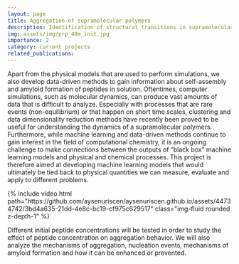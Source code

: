```yaml
---
layout: page
title: Aggregation of supramolecular polymers
description: Identification of structural transitions in supramolecular systems with machine learning models
img: assets/img/prp_40m_init.jpg
importance: 2
category: current projects
related_publications: 
---
```


Apart from the physical models that are used to perform simulations, we also develop data-driven methods to gain information about self-assembly and amyloid formation of peptides in solution. Oftentimes, computer simulations, such as molecular dynamics, can produce vast amounts of data that is difficult to analyze. Especially with processes that are rare events (non-equilibrium) or that happen on short time scales, clustering and data dimensionality reduction methods have recently been proved to be useful for understanding the dynamics of a supramolecular polymers. Furthermore, while machine learning and data-driven methods continue to gain interest in the field of computational chemistry, it is an ongoing challenge to make connections between the outputs of “black box” machine learning models and physical and chemical processes. This project is therefore aimed at developing machine learning models that would ultimately be tied back to physical quantities we can measure, evaluate and apply to different problems.

<div class="row mt-3">
    <div class="col-sm mt-3 mt-md-0">
        {% include video.html path="https://github.com/aysenuriscen/aysenuriscen.github.io/assets/44734742/3bd4a635-21dd-4e8c-bc19-cf975c629517" class="img-fluid rounded z-depth-1" %}
    </div>
</div>


Different initial peptide concentrations will be tested in order to study the effect of peptide concentration on aggregation behavior. We will also analyze the mechanisms of aggregation, nucleation events, mechanisms of amyloid formation and how it can be enhanced or prevented.

